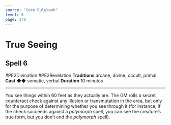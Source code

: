 ```yaml
---
source: "Core Rulebook"
level: 6
page: 378
---
```


# True Seeing
## Spell 6
#PE2Divination #PE2Revelation 
**Traditions** arcane, divine, occult, primal
**Cast** ◆◆ somatic, verbal
**Duration** 10 minutes

-----
You see things within 60 feet as they actually are. The GM rolls a secret counteract check against any illusion or transmutation in the area, but only for the purpose of determining whether you see through it (for instance, if the check succeeds against a *polymorph* spell, you can see the creature’s true form, but you don’t end the *polymorph* spell).